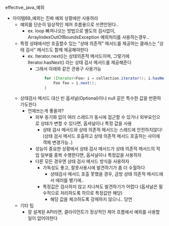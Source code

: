 effective_java_예외

- 아이템69_예외는 진짜 예외 상황에만 사용하라
  - 예외를 단순히 일상적인 제어 흐름용으로 쓰면안된다..
    - ex. loop 빠져나오는 방법으로 별도의 검사없이, ArrayIndexOutOfBoundsException 예외처리를 사용하는경우..
  - 특정 상태에서만 호출할수 있는 "상태 의존적" 메서드를 제공하는 클래스는 "상태 검사" 메서드도 함께 제공해야한다
    - ex. Iterator.next()는 상태의존적 메서드이며, 그렇기에 Iterator.hasNext() 라는 상태 검사 메서드를 제공해준다
      - 그래서 아래와 같은 관용구 사용가능
        ```java
            for (Iterator<Foo> i = collection.iterator(); i.hasNext(); ) {
                Foo foo = i.next();
            }
        ```
  - 상태검사 메서드 대신 빈 옵셔널(Optional)이나 null 같은 특수한 값을 반환하기도한다
    - 언제쓰는게 좋을까?
      - 외부 동기화 없이 여러 스레드가 동시에 접근할 수 있거나 외부요인으로 상태가 변할 수 있다면, 옵셔널이나 특정 값을 사용
        - 상태 검사 메서드와 상태 의존적 메서드는 스레드에 안전하지않다! (상태 검사 메서드 호출하고 상태 의존적 메서드 호출하는 사이에 객체 변경가능..)
      - 성능이 중요한 상황에서 상태 검사 메서드가 상태 의존적 메서드의 작업 일부를 중복 수행한다면, 옵셔널이나 특정값을 사용하자
      - 다른 모든 경우엔 상태 검사 메서드 방식을 사용하자
        - 가독성도 좋고, 잘못사용시에 발견하기가 좀 더 수월하다
          - 상태검사 메서드 호출 못했을 경우, 금방 상태 의존적 메서드에서 에러를 뱉기에..
        - 특정값은 검사하지 않고 지나쳐도 발견하기가 어렵다 (옵셔널은 필수적으로 처리하도록 하므로 특정값만 해당)
          - 해당 값을 체크하도록 강제하지 않으니.. 당연
  - 기타 팁
    - 잘 설계된 API라면, 클라이언트가 정상적인 제어 흐름에서 예외를 사용할 일이 없어야한다